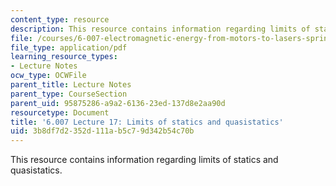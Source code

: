 ```yaml
---
content_type: resource
description: This resource contains information regarding limits of statics and quasistatics.
file: /courses/6-007-electromagnetic-energy-from-motors-to-lasers-spring-2011/3b8df7d2352d111ab5c79d342b54c70b_MIT6_007S11_lec17.pdf
file_type: application/pdf
learning_resource_types:
- Lecture Notes
ocw_type: OCWFile
parent_title: Lecture Notes
parent_type: CourseSection
parent_uid: 95875286-a9a2-6136-23ed-137d8e2aa90d
resourcetype: Document
title: '6.007 Lecture 17: Limits of statics and quasistatics'
uid: 3b8df7d2-352d-111a-b5c7-9d342b54c70b
---
```

This resource contains information regarding limits of statics and quasistatics.

